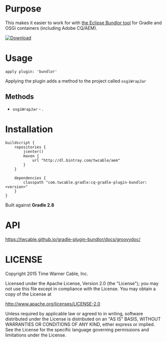 # Purpose #

This makes it easier to work for with
[the Eclipse Bundlor tool](https://www.eclipse.org/virgo/documentation/bundlor-documentation-1.1.2.RELEASE/docs/user-guide/htmlsingle/user-guide.html)
for Gradle and OSGi containers (including Adobe CQ/AEM).

[ ![Download](https://api.bintray.com/packages/twcable/aem/gradle-plugin-bundlor/images/download.svg) ](https://bintray.com/twcable/aem/gradle-plugin-bundlor/_latestVersion)

# Usage #

`apply plugin: 'bundlor'`

Applying the plugin adds a method to the project called `osgiWrapJar`

## Methods ##

* `osgiWrapJar` - .

# Installation #

```
buildscript {
    repositories {
        jcenter()
        maven {
            url "http://dl.bintray.com/twcable/aem"
        }
    }

    dependencies {
        classpath "com.twcable.gradle:cq-gradle-plugin-bundlor:<version>"
    }
}
```

Built against **Gradle 2.8**

# API #

https://twcable.github.io/gradle-plugin-bundlor/docs/groovydoc/

# LICENSE

Copyright 2015 Time Warner Cable, Inc.

Licensed under the Apache License, Version 2.0 (the "License"); you may not use this file except in compliance
with the License. You may obtain a copy of the License at

http://www.apache.org/licenses/LICENSE-2.0

Unless required by applicable law or agreed to in writing, software distributed under the License is distributed on
an "AS IS" BASIS, WITHOUT WARRANTIES OR CONDITIONS OF ANY KIND, either express or implied. See the License for
the specific language governing permissions and limitations under the License.

